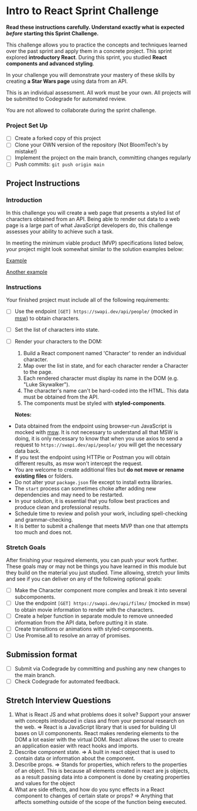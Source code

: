 # Intro to React Sprint Challenge

**Read these instructions carefully. Understand exactly what is expected _before_ starting this Sprint Challenge.**

This challenge allows you to practice the concepts and techniques learned over the past sprint and apply them in a concrete project. This sprint explored **introductory React**. During this sprint, you studied **React components and advanced styling**.

In your challenge you will demonstrate your mastery of these skills by creating **a Star Wars page** using data from an API.

This is an individual assessment. All work must be your own. All projects will be submitted to Codegrade for automated review.

You are not allowed to collaborate during the sprint challenge.

### Project Set Up

- [ ] Create a forked copy of this project
- [ ] Clone your OWN version of the repository (Not BloomTech's by mistake!)
- [ ] Implement the project on the main branch, committing changes regularly
- [ ] Push commits: `git push origin main`

## Project Instructions

### Introduction

In this challenge you will create a web page that presents a styled list of characters obtained from an API. Being able to render out data to a web page is a large part of what JavaScript developers do, this challenge assesses your ability to achieve such a task.

In meeting the minimum viable product (MVP) specifications listed below, your project might look somewhat similar to the solution examples below:

[Example](https://github.com/bloominstituteoftechnology/web-sprint-challenge-intro-to-react/blob/main/Assets/sample-screenshot.png)

[Another example](https://github.com/bloominstituteoftechnology/web-sprint-challenge-intro-to-react/blob/main/Assets/sample-screenshot2.png)

### Instructions

Your finished project must include all of the following requirements:

- [ ] Use the endpoint `[GET] https://swapi.dev/api/people/` (mocked in [msw](https://github.com/mswjs/msw)) to obtain characters.
- [ ] Set the list of characters into state.
- [ ] Render your characters to the DOM:

  1. Build a React component named 'Character' to render an individual character.
  1. Map over the list in state, and for each character render a Character to the page.
  1. Each rendered character must display its name in the DOM (e.g. "Luke Skywalker").
  1. The character's name can't be hard-coded into the HTML. This data must be obtained from the API.
  1. The components must be styled with **styled-components**.

  **Notes:**

- Data obtained from the endpoint using browser-run JavaScript is mocked with [msw](https://github.com/mswjs/msw). It is not necessary to understand all that MSW is doing, it is only necessary to know that when you use axios to send a request to `https://swapi.dev/api/people/` you will get the necessary data back.
- If you test the endpoint using HTTPie or Postman you will obtain different results, as msw won't intercept the request.
- You are welcome to create additional files but **do not move or rename existing files** or folders.
- Do not alter your `package.json` file except to install extra libraries.
- The `start` process can sometimes choke after adding new dependencies and may need to be restarted.
- In your solution, it is essential that you follow best practices and produce clean and professional results.
- Schedule time to review and polish your work, including spell-checking and grammar-checking.
- It is better to submit a challenge that meets MVP than one that attempts too much and does not.

### Stretch Goals

After finishing your required elements, you can push your work further. These goals may or may not be things you have learned in this module but they build on the material you just studied. Time allowing, stretch your limits and see if you can deliver on any of the following optional goals:

- [ ] Make the Character component more complex and break it into several subcomponents.
- [ ] Use the endpoint `[GET] https://swapi.dev/api/films/` (mocked in msw) to obtain movie information to render with the characters.
- [ ] Create a helper function in separate module to remove unneeded information from the API data, before putting it in state.
- [ ] Create transitions or animations with styled-components.
- [ ] Use Promise.all to resolve an array of promises.

## Submission format

- [ ] Submit via Codegrade by committing and pushing any new changes to the main branch.
- [ ] Check Codegrade for automated feedback.

## Stretch Interview Questions

1. What is React JS and what problems does it solve? Support your answer with concepts introduced in class and from your personal research on the web.
=> React is a JavaScript library that is used for building UI bases on UI compononents. React makes rendering elements to the DOM a lot easier with the virtual DOM. React allows the user to create an application easier with react hooks and imports.
1. Describe component state.
=> A built in react object that is used to contain data or information about the component.
1. Describe props.
=> Stands for properties, which refers to the properties of an object. This is because all elements created in react are js objects, as a result passing data into a component is done by creating properties and values for the object
1. What are side effects, and how do you sync effects in a React component to changes of certain state or props?
=> Anything that affects something outside of the scope of the function being executed. 